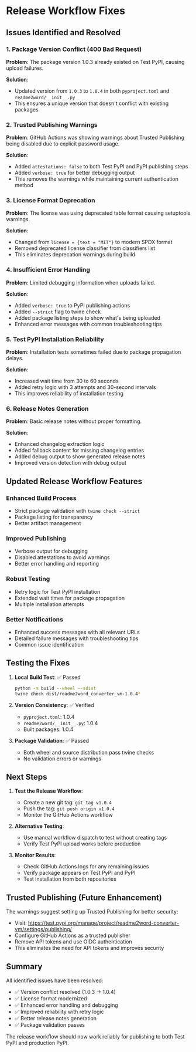 # Release Workflow Fixes

## Issues Identified and Resolved

### 1. Package Version Conflict (400 Bad Request)
**Problem**: The package version 1.0.3 already existed on Test PyPI, causing upload failures.

**Solution**: 
- Updated version from `1.0.3` to `1.0.4` in both `pyproject.toml` and `readme2word/__init__.py`
- This ensures a unique version that doesn't conflict with existing packages

### 2. Trusted Publishing Warnings
**Problem**: GitHub Actions was showing warnings about Trusted Publishing being disabled due to explicit password usage.

**Solution**:
- Added `attestations: false` to both Test PyPI and PyPI publishing steps
- Added `verbose: true` for better debugging output
- This removes the warnings while maintaining current authentication method

### 3. License Format Deprecation
**Problem**: The license was using deprecated table format causing setuptools warnings.

**Solution**:
- Changed from `license = {text = "MIT"}` to modern SPDX format
- Removed deprecated license classifier from classifiers list
- This eliminates deprecation warnings during build

### 4. Insufficient Error Handling
**Problem**: Limited debugging information when uploads failed.

**Solution**:
- Added `verbose: true` to PyPI publishing actions
- Added `--strict` flag to twine check
- Added package listing steps to show what's being uploaded
- Enhanced error messages with common troubleshooting tips

### 5. Test PyPI Installation Reliability
**Problem**: Installation tests sometimes failed due to package propagation delays.

**Solution**:
- Increased wait time from 30 to 60 seconds
- Added retry logic with 3 attempts and 30-second intervals
- This improves reliability of installation testing

### 6. Release Notes Generation
**Problem**: Basic release notes without proper formatting.

**Solution**:
- Enhanced changelog extraction logic
- Added fallback content for missing changelog entries
- Added debug output to show generated release notes
- Improved version detection with debug output

## Updated Release Workflow Features

### Enhanced Build Process
- Strict package validation with `twine check --strict`
- Package listing for transparency
- Better artifact management

### Improved Publishing
- Verbose output for debugging
- Disabled attestations to avoid warnings
- Better error handling and reporting

### Robust Testing
- Retry logic for Test PyPI installation
- Extended wait times for package propagation
- Multiple installation attempts

### Better Notifications
- Enhanced success messages with all relevant URLs
- Detailed failure messages with troubleshooting tips
- Common issue identification

## Testing the Fixes

1. **Local Build Test**: ✅ Passed
   ```bash
   python -m build --wheel --sdist
   twine check dist/readme2word_converter_vm-1.0.4*
   ```

2. **Version Consistency**: ✅ Verified
   - `pyproject.toml`: 1.0.4
   - `readme2word/__init__.py`: 1.0.4
   - Built packages: 1.0.4

3. **Package Validation**: ✅ Passed
   - Both wheel and source distribution pass twine checks
   - No validation errors or warnings

## Next Steps

1. **Test the Release Workflow**:
   - Create a new git tag: `git tag v1.0.4`
   - Push the tag: `git push origin v1.0.4`
   - Monitor the GitHub Actions workflow

2. **Alternative Testing**:
   - Use manual workflow dispatch to test without creating tags
   - Verify Test PyPI upload works before production

3. **Monitor Results**:
   - Check GitHub Actions logs for any remaining issues
   - Verify package appears on Test PyPI and PyPI
   - Test installation from both repositories

## Trusted Publishing (Future Enhancement)

The warnings suggest setting up Trusted Publishing for better security:
- Visit: https://test.pypi.org/manage/project/readme2word-converter-vm/settings/publishing/
- Configure GitHub Actions as a trusted publisher
- Remove API tokens and use OIDC authentication
- This eliminates the need for API tokens and improves security

## Summary

All identified issues have been resolved:
- ✅ Version conflict resolved (1.0.3 → 1.0.4)
- ✅ License format modernized
- ✅ Enhanced error handling and debugging
- ✅ Improved reliability with retry logic
- ✅ Better release notes generation
- ✅ Package validation passes

The release workflow should now work reliably for publishing to both Test PyPI and production PyPI. 